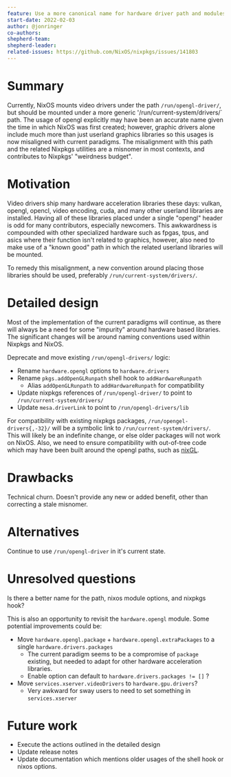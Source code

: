 ```yaml
---
feature: Use a more canonical name for hardware driver path and modules
start-date: 2022-02-03
author: @jonringer
co-authors:
shepherd-team:
shepherd-leader:
related-issues: https://github.com/NixOS/nixpkgs/issues/141803
---
```


# Summary
[summary]: #summary

Currently, NixOS mounts video drivers under the path `/run/opengl-driver/`,
but should be mounted under a more generic '/run/current-system/drivers/` path.
The usage of opengl explicitly may have been an accurate name given the time
in which NixOS was first created; however, graphic drivers alone include much
more than just userland graphics libraries so this usages is now misaligned with
current paradigms. The misalignment with this path and the related Nixpkgs
utilities are a misnomer in most contexts, and contributes to Nixpkgs' 
"weirdness budget".

# Motivation
[motivation]: #motivation

Video drivers ship many hardware acceleration libraries these days: vulkan,
opengl, opencl, video encoding, cuda, and many other userland libraries are
installed. Having all of these libraries placed under a single "opengl" header
is odd for many contributors, especially newcomers. This awkwardness is
compounded with other specialized hardware such as fpgas, tpus, and asics
where their function isn't related to graphics, however, also need to make
use of a "known good" path in which the related userland libraries will be mounted.

To remedy this misalignment, a new convention around placing those libraries
should be used, preferably `/run/current-system/drivers/`.

# Detailed design
[design]: #detailed-design

Most of the implementation of the current paradigms will continue, as there
will always be a need for some "impurity" around hardware based libraries.
The significant changes will be around naming conventions used within
Nixpkgs and NixOS.

Deprecate and move existing `/run/opengl-drivers/` logic:
- Rename `hardware.opengl` options to `hardware.drivers`
- Rename `pkgs.addOpenGLRunpath` shell hook to `addHardwareRunpath`
  - Alias `addOpenGLRunpath` to `addHardwareRunpath` for compatibility
- Update nixpkgs references of `/run/opengl-driver/` to point to `/run/current-system/drivers/`
- Update `mesa.driverLink` to point to `/run/opengl-drivers/lib`

For compatibility with existing nixpkgs packages, `/run/opengel-drivers{,-32}/` will
be a symbolic link to `/run/current-system/drivers/`. This will likely be
an indefinite change, or else older packages will not work on NixOS. Also,
we need to ensure compatibility with out-of-tree code which may have been built around
the opengl paths, such as [nixGL](https://github.com/guibou/nixGL).

# Drawbacks
[drawbacks]: #drawbacks

Technical churn. Doesn't provide any new or added benefit, other than
correcting a stale misnomer.

# Alternatives
[alternatives]: #alternatives

Continue to use `/run/opengl-driver` in it's current state.

# Unresolved questions
[unresolved]: #unresolved-questions

Is there a better name for the path, nixos module options, and nixpkgs hook?

This is also an opportunity to revisit the `hardware.opengl` module. Some
potential improvements could be:
- Move `hardware.opengl.package` + `hardware.opengl.extraPackages` to a single `hardware.drivers.packages`
  - The current paradigm seems to be a compromise of `package` existing, but needed to adapt for other hardware acceleration libraries.
  - Enable option can default to `hardware.drivers.packages != []` ?
- Move `services.xserver.videoDrivers` to `hardware.gpu.drivers`?
  - Very awkward for sway users to need to set something in `services.xserver`

# Future work
[future]: #future-work

- Execute the actions outlined in the detailed design
- Update release notes
- Update documentation which mentions older usages of the shell hook or nixos options.

